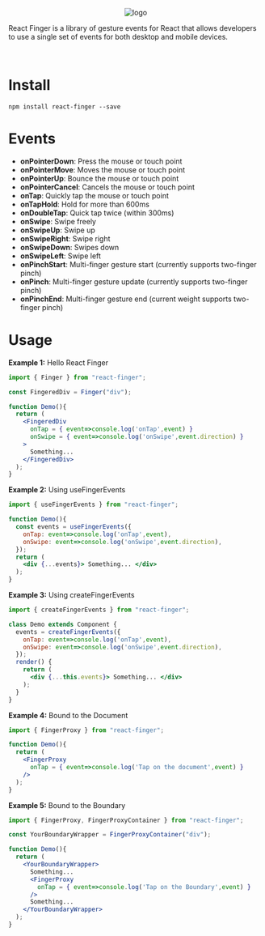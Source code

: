 <div align="center">

![logo](https://houfeng.net/react-finger/logo.png)

</div>

React Finger is a library of gesture events for React that allows developers to use a single set of events for both desktop and mobile devices.

<br/>

# Install

```
npm install react-finger --save
```

# Events

- **onPointerDown**: Press the mouse or touch point
- **onPointerMove**: Moves the mouse or touch point
- **onPointerUp**: Bounce the mouse or touch point
- **onPointerCancel**: Cancels the mouse or touch point
- **onTap**: Quickly tap the mouse or touch point
- **onTapHold**: Hold for more than 600ms
- **onDoubleTap**: Quick tap twice (within 300ms)
- **onSwipe**: Swipe freely
- **onSwipeUp**: Swipe up
- **onSwipeRight**: Swipe right
- **onSwipeDown**: Swipes down
- **onSwipeLeft**: Swipe left
- **onPinchStart**: Multi-finger gesture start (currently supports two-finger pinch)
- **onPinch**: Multi-finger gesture update (currently supports two-finger pinch)
- **onPinchEnd**: Multi-finger gesture end (current weight supports two-finger pinch)

# Usage

**Example 1:** Hello React Finger

```jsx
import { Finger } from "react-finger";

const FingeredDiv = Finger("div");

function Demo(){
  return (
    <FingeredDiv 
      onTap = { event=>console.log('onTap',event) }
      onSwipe = { event=>console.log('onSwipe',event.direction) }
    > 
      Something...
    </FingeredDiv>
  );
}
```

**Example 2:** Using useFingerEvents

```jsx
import { useFingerEvents } from "react-finger";

function Demo(){
  const events = useFingerEvents({
    onTap: event=>console.log('onTap',event),
    onSwipe: event=>console.log('onSwipe',event.direction),
  });
  return (
    <div {...events}> Something... </div>
  );
}
```

**Example 3:** Using createFingerEvents

```jsx
import { createFingerEvents } from "react-finger";

class Demo extends Component {
  events = createFingerEvents({
    onTap: event=>console.log('onTap',event),
    onSwipe: event=>console.log('onSwipe',event.direction),
  });
  render() {
    return (
      <div {...this.events}> Something... </div>
    );
  }
}
```

**Example 4:** Bound to the Document

```jsx
import { FingerProxy } from "react-finger";

function Demo(){
  return (
    <FingerProxy 
      onTap = { event=>console.log('Tap on the document',event) }
    />
  );
}
```

**Example 5:** Bound to the Boundary

```jsx
import { FingerProxy, FingerProxyContainer } from "react-finger";

const YourBoundaryWrapper = FingerProxyContainer("div");

function Demo(){
  return (
    <YourBoundaryWrapper>
      Something...
      <FingerProxy 
        onTap = { event=>console.log('Tap on the Boundary',event) }
      />
      Something...
    </YourBoundaryWrapper>
  );
}
```